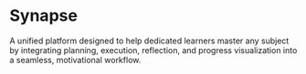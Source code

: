 # Synapse
A unified platform designed to help dedicated learners master any subject by integrating planning, execution, reflection, and progress visualization into a seamless, motivational workflow.

